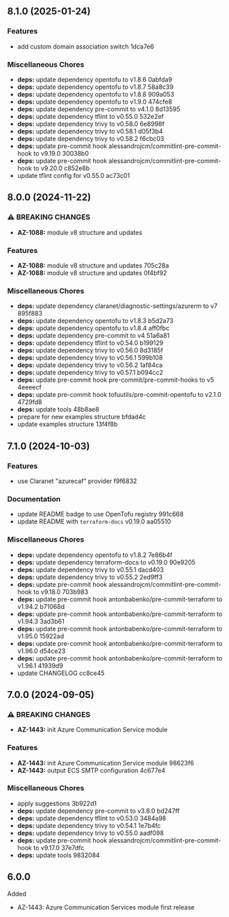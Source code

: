 ## 8.1.0 (2025-01-24)

### Features

* add custom domain association switch 1dca7e6

### Miscellaneous Chores

* **deps:** update dependency opentofu to v1.8.6 0abfda9
* **deps:** update dependency opentofu to v1.8.7 58a8c39
* **deps:** update dependency opentofu to v1.8.8 909a053
* **deps:** update dependency opentofu to v1.9.0 474cfe8
* **deps:** update dependency pre-commit to v4.1.0 8d13595
* **deps:** update dependency tflint to v0.55.0 532e2ef
* **deps:** update dependency trivy to v0.58.0 6e8998f
* **deps:** update dependency trivy to v0.58.1 d05f3b4
* **deps:** update dependency trivy to v0.58.2 f6cbc03
* **deps:** update pre-commit hook alessandrojcm/commitlint-pre-commit-hook to v9.19.0 30038b0
* **deps:** update pre-commit hook alessandrojcm/commitlint-pre-commit-hook to v9.20.0 c852e8b
* update tflint config for v0.55.0 ac73c01

## 8.0.0 (2024-11-22)

### ⚠ BREAKING CHANGES

* **AZ-1088:** module v8 structure and updates

### Features

* **AZ-1088:** module v8 structure and updates 705c28a
* **AZ-1088:** module v8 structure and updates 0f4bf92

### Miscellaneous Chores

* **deps:** update dependency claranet/diagnostic-settings/azurerm to v7 895f883
* **deps:** update dependency opentofu to v1.8.3 b5d2a73
* **deps:** update dependency opentofu to v1.8.4 aff0fbc
* **deps:** update dependency pre-commit to v4 51a6a81
* **deps:** update dependency tflint to v0.54.0 b199129
* **deps:** update dependency trivy to v0.56.0 8d3185f
* **deps:** update dependency trivy to v0.56.1 599b108
* **deps:** update dependency trivy to v0.56.2 1af84ca
* **deps:** update dependency trivy to v0.57.1 b094cc2
* **deps:** update pre-commit hook pre-commit/pre-commit-hooks to v5 4eeeecf
* **deps:** update pre-commit hook tofuutils/pre-commit-opentofu to v2.1.0 4729fd8
* **deps:** update tools 48b8ae8
* prepare for new examples structure bfdad4c
* update examples structure 13f4f8b

## 7.1.0 (2024-10-03)

### Features

* use Claranet "azurecaf" provider f9f6832

### Documentation

* update README badge to use OpenTofu registry 991c668
* update README with `terraform-docs` v0.19.0 aa05510

### Miscellaneous Chores

* **deps:** update dependency opentofu to v1.8.2 7e86b4f
* **deps:** update dependency terraform-docs to v0.19.0 90e9205
* **deps:** update dependency trivy to v0.55.1 dacd403
* **deps:** update dependency trivy to v0.55.2 2ed9ff3
* **deps:** update pre-commit hook alessandrojcm/commitlint-pre-commit-hook to v9.18.0 703b983
* **deps:** update pre-commit hook antonbabenko/pre-commit-terraform to v1.94.2 b71068d
* **deps:** update pre-commit hook antonbabenko/pre-commit-terraform to v1.94.3 3ad3b61
* **deps:** update pre-commit hook antonbabenko/pre-commit-terraform to v1.95.0 15922ad
* **deps:** update pre-commit hook antonbabenko/pre-commit-terraform to v1.96.0 d54ce23
* **deps:** update pre-commit hook antonbabenko/pre-commit-terraform to v1.96.1 41939d9
* update CHANGELOG cc8ce45

## 7.0.0 (2024-09-05)

### ⚠ BREAKING CHANGES

* **AZ-1443:** init Azure Communication Service module

### Features

* **AZ-1443:** init Azure Communication Service module 98623f6
* **AZ-1443:** output ECS SMTP configuration 4c677e4

### Miscellaneous Chores

* apply suggestions 3b922d1
* **deps:** update dependency pre-commit to v3.8.0 bd247ff
* **deps:** update dependency tflint to v0.53.0 3484a98
* **deps:** update dependency trivy to v0.54.1 1e7b4fc
* **deps:** update dependency trivy to v0.55.0 aadf098
* **deps:** update pre-commit hook alessandrojcm/commitlint-pre-commit-hook to v9.17.0 37e7dfc
* **deps:** update tools 9832084

## 6.0.0

Added
  * AZ-1443: Azure Communication Services module first release
